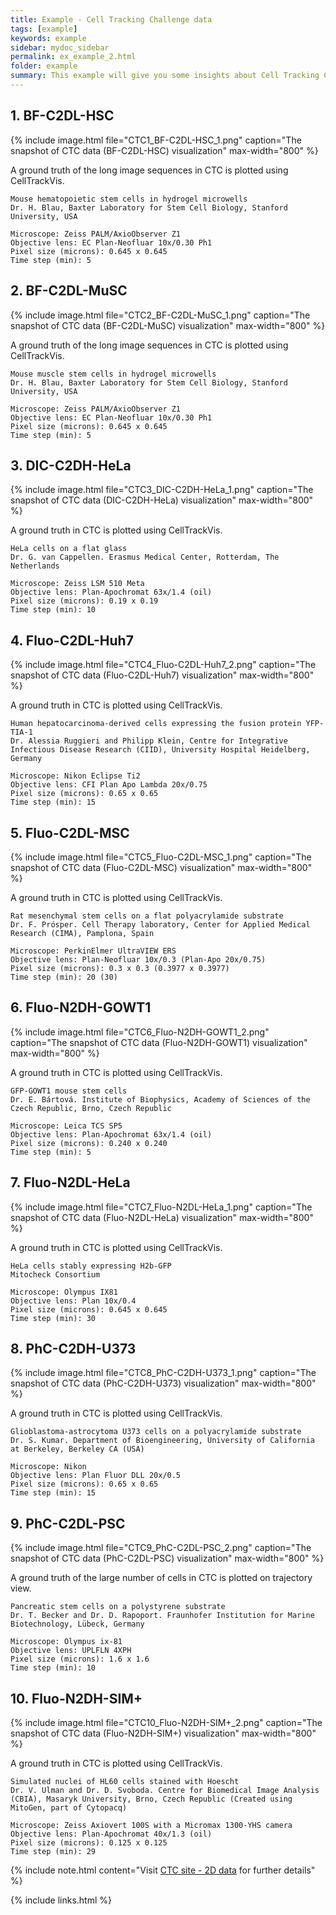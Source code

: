 ```yaml
---
title: Example - Cell Tracking Challenge data
tags: [example]
keywords: example
sidebar: mydoc_sidebar
permalink: ex_example_2.html
folder: example
summary: This example will give you some insights about Cell Tracking Challenge (CTC) data on CellTrackVis.
---
```


## 1. BF-C2DL-HSC

{% include image.html file="CTC1_BF-C2DL-HSC_1.png" caption="The snapshot of CTC data (BF-C2DL-HSC) visualization" max-width="800" %}

A ground truth of the long image sequences in CTC is plotted using CellTrackVis.

```
Mouse hematopoietic stem cells in hydrogel microwells
Dr. H. Blau, Baxter Laboratory for Stem Cell Biology, Stanford University, USA

Microscope: Zeiss PALM/AxioObserver Z1
Objective lens: EC Plan-Neofluar 10x/0.30 Ph1
Pixel size (microns): 0.645 x 0.645
Time step (min): 5
```

## 2. BF-C2DL-MuSC

{% include image.html file="CTC2_BF-C2DL-MuSC_1.png" caption="The snapshot of CTC data (BF-C2DL-MuSC) visualization" max-width="800" %}

A ground truth of the long image sequences in CTC is plotted using CellTrackVis.

```
Mouse muscle stem cells in hydrogel microwells
Dr. H. Blau, Baxter Laboratory for Stem Cell Biology, Stanford University, USA

Microscope: Zeiss PALM/AxioObserver Z1
Objective lens: EC Plan-Neofluar 10x/0.30 Ph1
Pixel size (microns): 0.645 x 0.645
Time step (min): 5
```

## 3. DIC-C2DH-HeLa

{% include image.html file="CTC3_DIC-C2DH-HeLa_1.png" caption="The snapshot of CTC data (DIC-C2DH-HeLa) visualization" max-width="800" %}

A ground truth in CTC is plotted using CellTrackVis.

```
HeLa cells on a flat glass
Dr. G. van Cappellen. Erasmus Medical Center, Rotterdam, The Netherlands

Microscope: Zeiss LSM 510 Meta
Objective lens: Plan-Apochromat 63x/1.4 (oil)
Pixel size (microns): 0.19 x 0.19
Time step (min): 10
```

## 4. Fluo-C2DL-Huh7

{% include image.html file="CTC4_Fluo-C2DL-Huh7_2.png" caption="The snapshot of CTC data (Fluo-C2DL-Huh7) visualization" max-width="800" %}

A ground truth in CTC is plotted using CellTrackVis.

```
Human hepatocarcinoma-derived cells expressing the fusion protein YFP-TIA-1
Dr. Alessia Ruggieri and Philipp Klein, Centre for Integrative Infectious Disease Research (CIID), University Hospital Heidelberg, Germany

Microscope: Nikon Eclipse Ti2
Objective lens: CFI Plan Apo Lambda 20x/0.75
Pixel size (microns): 0.65 x 0.65
Time step (min): 15
```


## 5. Fluo-C2DL-MSC

{% include image.html file="CTC5_Fluo-C2DL-MSC_1.png" caption="The snapshot of CTC data (Fluo-C2DL-MSC) visualization" max-width="800" %}

A ground truth in CTC is plotted using CellTrackVis.

```
Rat mesenchymal stem cells on a flat polyacrylamide substrate
Dr. F. Prósper. Cell Therapy laboratory, Center for Applied Medical Research (CIMA), Pamplona, Spain

Microscope: PerkinElmer UltraVIEW ERS
Objective lens: Plan-Neofluar 10x/0.3 (Plan-Apo 20x/0.75)
Pixel size (microns): 0.3 x 0.3 (0.3977 x 0.3977)
Time step (min): 20 (30)
```

## 6. Fluo-N2DH-GOWT1

{% include image.html file="CTC6_Fluo-N2DH-GOWT1_2.png" caption="The snapshot of CTC data (Fluo-N2DH-GOWT1) visualization" max-width="800" %}

A ground truth in CTC is plotted using CellTrackVis.

```
GFP-GOWT1 mouse stem cells
Dr. E. Bártová. Institute of Biophysics, Academy of Sciences of the Czech Republic, Brno, Czech Republic

Microscope: Leica TCS SP5
Objective lens: Plan-Apochromat 63x/1.4 (oil)
Pixel size (microns): 0.240 x 0.240
Time step (min): 5
```

## 7. Fluo-N2DL-HeLa

{% include image.html file="CTC7_Fluo-N2DL-HeLa_1.png" caption="The snapshot of CTC data (Fluo-N2DL-HeLa) visualization" max-width="800" %}

A ground truth in CTC is plotted using CellTrackVis.

```
HeLa cells stably expressing H2b-GFP
Mitocheck Consortium

Microscope: Olympus IX81
Objective lens: Plan 10x/0.4
Pixel size (microns): 0.645 x 0.645
Time step (min): 30
```

## 8. PhC-C2DH-U373

{% include image.html file="CTC8_PhC-C2DH-U373_1.png" caption="The snapshot of CTC data (PhC-C2DH-U373) visualization" max-width="800" %}

A ground truth in CTC is plotted using CellTrackVis.

```
Glioblastoma-astrocytoma U373 cells on a polyacrylamide substrate
Dr. S. Kumar. Department of Bioengineering, University of California at Berkeley, Berkeley CA (USA)

Microscope: Nikon
Objective lens: Plan Fluor DLL 20x/0.5
Pixel size (microns): 0.65 x 0.65
Time step (min): 15
```

## 9. PhC-C2DL-PSC

{% include image.html file="CTC9_PhC-C2DL-PSC_2.png" caption="The snapshot of CTC data (PhC-C2DL-PSC) visualization" max-width="800" %}

A ground truth of the large number of cells in CTC is plotted on trajectory view.

```
Pancreatic stem cells on a polystyrene substrate
Dr. T. Becker and Dr. D. Rapoport. Fraunhofer Institution for Marine Biotechnology, Lübeck, Germany

Microscope: Olympus ix-81
Objective lens: UPLFLN 4XPH
Pixel size (microns): 1.6 x 1.6
Time step (min): 10
```


## 10. Fluo-N2DH-SIM+

{% include image.html file="CTC10_Fluo-N2DH-SIM+_2.png" caption="The snapshot of CTC data (Fluo-N2DH-SIM+) visualization" max-width="800" %}

A ground truth in CTC is plotted using CellTrackVis.

```
Simulated nuclei of HL60 cells stained with Hoescht
Dr. V. Ulman and Dr. D. Svoboda. Centre for Biomedical Image Analysis (CBIA), Masaryk University, Brno, Czech Republic (Created using MitoGen, part of Cytopacq)

Microscope: Zeiss Axiovert 100S with a Micromax 1300-YHS camera
Objective lens: Plan-Apochromat 40x/1.3 (oil)
Pixel size (microns): 0.125 x 0.125
Time step (min): 29
```


{% include note.html content="Visit [CTC site - 2D data](http://celltrackingchallenge.net/2d-datasets/) for further details" %}

{% include links.html %}
